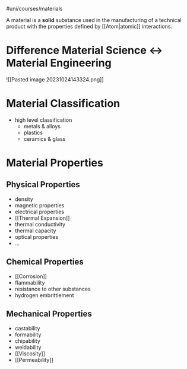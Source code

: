 #uni/courses/materials 

A material is a **solid** substance used in the manufacturing of a technical product with the properties defined by [[Atom|atomic]] interactions.

# Difference Material Science <-> Material Engineering

![[Pasted image 20231024143324.png]]

# Material Classification

- high level classification
	- metals & alloys
	- plastics
	- ceramics & glass

# Material Properties

## Physical Properties

- density
- magnetic properties
- electrical properties
- [[Thermal Expansion]]
- thermal conductivity
- thermal capacity
- optical properties
- ...

## Chemical Properties

- [[Corrosion]]
- flammability
- resistance to other substances
- hydrogen embrittlement

## Mechanical Properties

- castability
- formability
- chipability
- weldability
- [[Viscosity]]
- [[Permeability]]